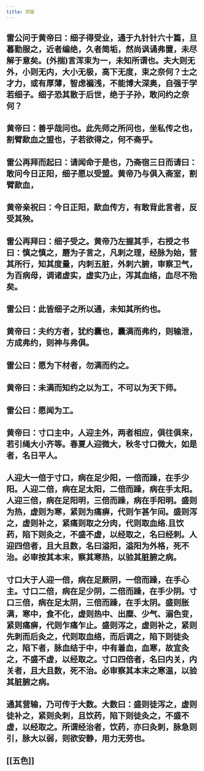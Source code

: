 ```yaml
---
title: 禁服
---
```


## 雷公问于黄帝曰：细子得受业，通于九针针六十篇，旦暮勤服之，近者编绝，久者简垢，然尚讽诵弗置，未尽解于意矣。(外揣)言浑束为一，未知所谓也。夫大则无外，小则无内，大小无极，高下无度，束之奈何？士之才力，或有厚薄，智虑褊浅，不能博大深奥，自强于学若细子。细子恐其散于后世，绝于子孙，敢问约之奈何？
## 黄帝曰：善乎哉问也。此先师之所问也，坐私传之也，割臂歃血之盟也，子若欲得之，何不斋乎。
## 雷公再拜而起曰：请闻命于是也，乃斋宿三日而请曰：敢问今日正阳，细子愿以受盟。黄帝乃与俱入斋室，割臂歃血，
## 黄帝亲祝曰：今日正阳，歃血传方，有敢背此言者，反受其殃。
## 雷公再拜曰：细子受之。黄帝乃左握其手，右授之书曰：慎之慎之，磿为子言之，凡刺之理，经脉为始，营其所行，知其度量，内刺五脏，外刺六腑，审察卫气，为百病母，调诸虚实，虚实乃止，泻其血络，血尽不殆矣。
## 雷公曰：此皆细子之所以通，未知其所约也。
## 黄帝曰：夫约方者，犹约囊也，囊满而弗约，则输泄，方成弗约，则神与弗俱。
## 雷公曰：愿为下材者，勿满而约之。
## 黄帝曰：未满而知约之以为工，不可以为天下师。
## 雷公曰：愿闻为工。
## 黄帝曰：寸口主中，人迎主外，两者相应，俱往俱来，若引绳大小齐等。春夏人迎微大，秋冬寸口微大，如是者，名日平人。
## 人迎大一倍于寸口，病在足少阳，一倍而躁，在手少阳。人迎二倍，病在足太阳，二倍而躁，病在手太阳。人迎三倍，病在足阳明，三倍而躁，病在手阳明。盛则为热，虚则为寒，紧则为痛痹，代则乍甚乍间。盛则泻之，虚则补之，紧痛则取之分肉，代则取血络.且饮药，陷下则灸之，不盛不虚，以经取之，名曰经刺。人迎四倍者，且大且数，名曰溢阳，溢阳为外格，死不治。必审按其本末，察其寒热，以验其脏腑之病。
## 寸口大于人迎一倍，病在足厥阴，一倍而躁，在手心主。寸口二倍，病在足少阴，二倍而躁，在手少阴。寸口三倍，病在足太阴，三倍而躁，在手太阴。盛则胀满，寒中，食不化，虚则热中、出糜、少气、溺色变，紧则痛痹，代则乍痛乍止。盛则泻之，虚则补之，紧则先刺而后灸之，代则取血络，而后调之，陷下则徒灸之，陷下者，脉血结于中，中有着血，血寒，故宜灸之，不盛不虚，以经取之。寸口四倍者，名曰内关，内关者，且大且数，死不治。必审察其本末之寒温，以验其脏腑之病。
## 通其营输，乃可传于大数。大数曰：盛则徒泻之，虚则徒补之，紧则灸刺，且饮药，陷下则徒灸之，不盛不虚，以经取之。所谓经治者，饮药，亦曰灸刺，脉急则引，脉大以弱，则欲安静，用力无劳也。
## [[五色]]
